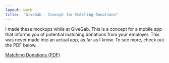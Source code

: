 ```yaml
---
layout: work
title:  "GiveGab - Concept for Matching Donations"
---
```


I made these mockups while at GiveGab. This is a concept for a mobile app that informs you of potential matching donations from your employer. This was never made into an actual app, as far as I know. To see more, check out the PDF below.

[Matching Donations (PDF)](/assets/pdf/donations.pdf)
